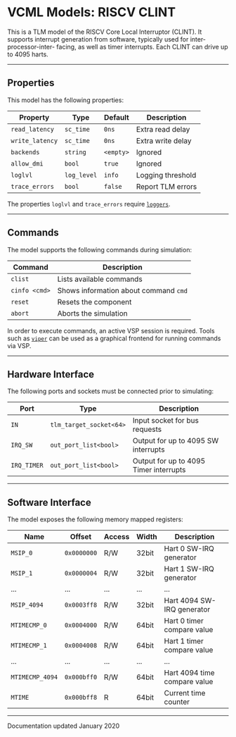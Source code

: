 # VCML Models: RISCV CLINT
This is a TLM model of the RISCV Core Local Interruptor (CLINT). It supports
interrupt generation from software, typically used for inter-processor-inter-
facing, as well as timer interrupts. Each CLINT can drive up to 4095 harts.

----
## Properties
This model has the following properties:

| Property        | Type        | Default    | Description                   |
| --------------- | ----------- | ---------- | ----------------------------- |
| `read_latency`  | `sc_time`   | `0ns`      | Extra read delay              |
| `write_latency` | `sc_time`   | `0ns`      | Extra write delay             |
| `backends`      | `string`    | `<empty>`  | Ignored                       |
| `allow_dmi`     | `bool`      | `true`     | Ignored                       |
| `loglvl`        | `log_level` | `info`     | Logging threshold             |
| `trace_errors`  | `bool`      | `false`    | Report TLM errors             |

The properties `loglvl` and `trace_errors` require [`loggers`](../logging.md).

----
## Commands
The model supports the following commands during simulation:

| Command       | Description                           |
| ------------- | ------------------------------------- |
| `clist`       | Lists available commands              |
| `cinfo <cmd>` | Shows information about command `cmd` |
| `reset`       | Resets the component                  |
| `abort`       | Aborts the simulation                 |

In order to execute commands, an active VSP session is required. Tools such
as [`viper`](https://www.machineware.de) can be used as a graphical frontend
for running commands via VSP.

----
## Hardware Interface
The following ports and sockets must be connected prior to simulating:

| Port       | Type                  | Description                            |
| ---------- | --------------------- | -------------------------------------- |
| `IN`       |`tlm_target_socket<64>`| Input socket for bus requests          |
| `IRQ_SW`   |`out_port_list<bool>`  | Output for up to 4095 SW interrupts    |
| `IRQ_TIMER`|`out_port_list<bool>`  | Output for up to 4095 Timer interrupts |

----
## Software Interface
The model exposes the following memory mapped registers:

| Name          | Offset    | Access | Width   | Description                  |
| ------------- | ----------| ------ | ------- | ---------------------------- |
|`MSIP_0`       |`0x0000000`|  R/W   | 32bit   | Hart 0 SW-IRQ generator      |
|`MSIP_1`       |`0x0000004`|  R/W   | 32bit   | Hart 1 SW-IRQ generator      |
| ...           | ...       |  ...   | ...     | ...                          |
|`MSIP_4094`    |`0x0003ff8`|  R/W   | 32bit   | Hart 4094 SW-IRQ generator   |
|`MTIMECMP_0`   |`0x0004000`|  R/W   | 64bit   | Hart 0 timer compare value   |
|`MTIMECMP_1`   |`0x0004008`|  R/W   | 64bit   | Hart 1 timer compare value   |
| ...           | ...       |  ...   | ...     | ...                          |
|`MTIMECMP_4094`|`0x000bff0`|  R/W   | 64bit   | Hart 4094 time compare value |
|`MTIME`        |`0x000bff8`|  R     | 64bit   | Current time counter         |

----
Documentation updated January 2020
